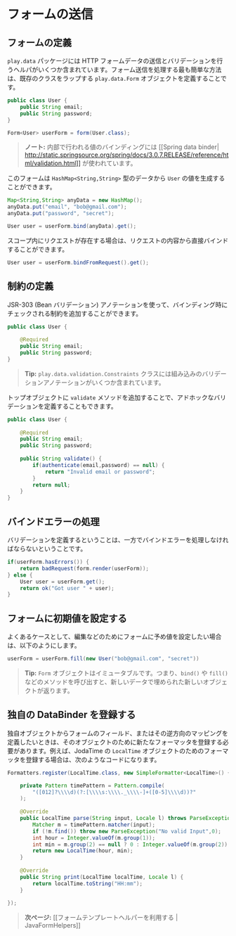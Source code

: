 <!-- translated -->
<!--
# Handling form submission
-->
# フォームの送信

<!--
## Defining a form
-->
## フォームの定義

<!--
The `play.data` package contains several helpers to handle HTTP form data submission and validation. The easiest way to handle a form submission is to define a `play.data.Form` that wraps an existing class:
-->
`play.data` パッケージには HTTP フォームデータの送信とバリデーションを行うヘルパがいくつか含まれています。フォーム送信を処理する最も簡単な方法は、既存のクラスをラップする `play.data.Form` オブジェクトを定義することです。

```java
public class User {
    public String email;
    public String password;
}
```

```java
Form<User> userForm = form(User.class);
```

<!--
> **Note:** The underlying binding is done using [[Spring data binder| http://static.springsource.org/spring/docs/3.0.7.RELEASE/reference/html/validation.html]].
-->
> **ノート:** 内部で行われる値のバインディングには [[Spring data binder| http://static.springsource.org/spring/docs/3.0.7.RELEASE/reference/html/validation.html]] が使われています。

<!--
This form can generate a `User` result value from `HashMap<String,String>` data:
-->
このフォームは `HashMap<String,String>` 型のデータから `User` の値を生成することができます。

```java
Map<String,String> anyData = new HashMap();
anyData.put("email", "bob@gmail.com");
anyData.put("password", "secret");

User user = userForm.bind(anyData).get();
```

<!--
If you have a request available in the scope, you can bind directly from the request content:
-->
スコープ内にリクエストが存在する場合は、リクエストの内容から直接バインドすることができます。

```java
User user = userForm.bindFromRequest().get();
```

<!--
## Defining constraints
-->
## 制約の定義

<!--
You can define additional constraints that will be checked during the binding phase using JSR-303 (Bean Validation) annotations:
-->
JSR-303 (Bean バリデーション) アノテーションを使って、バインディング時にチェックされる制約を追加することができます。

```java
public class User {
    
    @Required
    public String email;
    public String password;
}
```

<!--
> **Tip:** The `play.data.validation.Constraints` class contains several built-in validation annotations.
-->
> **Tip:** `play.data.validation.Constraints` クラスには組み込みのバリデーションアノテーションがいくつか含まれています。

<!--
You can also define an ad-hoc validation by adding a `validate` method to your top object:
-->
トップオブジェクトに `validate` メソッドを追加することで、アドホックなバリデーションを定義することもできます。

```java
public class User {
    
    @Required
    public String email;
    public String password;
    
    public String validate() {
        if(authenticate(email,password) == null) {
            return "Invalid email or password";
        }
        return null;
    }
}
```

<!--
## Handling binding failure
-->
## バインドエラーの処理

<!--
Of course if you can define constraints, then you need to be able to handle the binding errors.
-->
バリデーションを定義するということは、一方でバインドエラーを処理しなければならないということです。

```java
if(userForm.hasErrors()) {
    return badRequest(form.render(userForm));
} else {
    User user = userForm.get();
    return ok("Got user " + user);
}
```

<!--
## Filling a form with initial default values
-->
## フォームに初期値を設定する

<!--
Sometimes you’ll want to fill a form with existing values, typically for editing:
-->
よくあるケースとして、編集などのためにフォームに予め値を設定したい場合は、以下のようにします。

```java
userForm = userForm.fill(new User("bob@gmail.com", "secret"))
```

<!--
> **Tip:** `Form` objects are immutable - calls to methods like `bind()` and `fill()` will return a new object filled with the new data.
-->
> **Tip:** `Form` オブジェクトはイミュータブルです。つまり、`bind()` や `fill()` などのメソッドを呼び出すと、新しいデータで埋められた新しいオブジェクトが返ります。

<!--
## Register a custom DataBinder
-->
## 独自の DataBinder を登録する

<!--
In case you want to define a mapping from a custom object to a form field string and vice versa you need to register a new Formatter for this object.
For an object like JodaTime's `LocalTime` it could look like this:
-->
独自オブジェクトからフォームのフィールド、またはその逆方向のマッピングを定義したいときは、そのオブジェクトのために新たなフォーマッタを登録する必要があります。例えば、JodaTime の `LocalTime` オブジェクトのためのフォーマッタを登録する場合は、次のようなコードになります。

```java
Formatters.register(LocalTime.class, new SimpleFormatter<LocalTime>() {

    private Pattern timePattern = Pattern.compile(
        "([012]?\\\\d)(?:[\\\\s:\\\\._\\\\-]+([0-5]\\\\d))?"
    ); 
    
    @Override
    public LocalTime parse(String input, Locale l) throws ParseException {
        Matcher m = timePattern.matcher(input);
        if (!m.find()) throw new ParseException("No valid Input",0);
        int hour = Integer.valueOf(m.group(1));
        int min = m.group(2) == null ? 0 : Integer.valueOf(m.group(2));
        return new LocalTime(hour, min);
    }
    
    @Override
    public String print(LocalTime localTime, Locale l) {
        return localTime.toString("HH:mm");
    }
  
});
```

<!--
> **Next:** [[Using the form template helpers | JavaFormHelpers]]
-->
> **次ページ:** [[フォームテンプレートヘルパーを利用する | JavaFormHelpers]]
